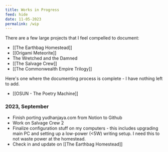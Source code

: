 ```yaml
---
title: Works in Progress
feed: hide
date: 11-05-2023
permalink: /wip
---
```


There are a few large projects that I feel compelled to document:
- [[The Earthbag Homestead]]
- [[Origami Meteorite]]
- The Wretched and the Damned
- [[The Salvage Crew]]
- [[The Commonwealth Empire Trilogy]]

Here's one where the documenting process is complete - I have nothing left to add.

- [[OSUN - The Poetry Machine]]

### 2023, September

- Finish porting yudhanjaya.com from Notion to Github
- Work on Salvage Crew 2
- Finalize configuration stuff on my computers - this includes upgrading main PC and setting up a low-power (<5W) writing setup. I need this to not waste power at the homestead.
- Check in and update on [[The Earthbag Homestead]]


